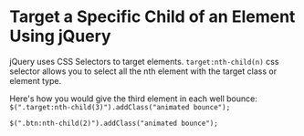 # Target a Specific Child of an Element Using jQuery
jQuery uses CSS Selectors to target elements. `target:nth-child(n)` css selector allows you to select all the nth element with the target class or element type.

Here's how you would give the third element in each well bounce: `$(".target:nth-child(3)").addClass("animated bounce");`

`$(".btn:nth-child(2)").addClass("animated bounce");`
